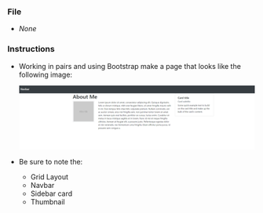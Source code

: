### File

* *None*

### Instructions

* Working in pairs and using Bootstrap make a page that looks like the following image:

  ![Card-layout design](card-layout.png)

* Be sure to note the:
  * Grid Layout
  * Navbar
  * Sidebar card
  * Thumbnail